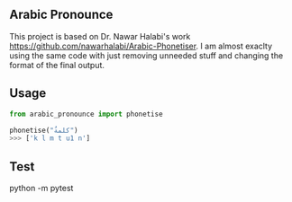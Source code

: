 
## Arabic Pronounce

This project is based on Dr. Nawar Halabi's work https://github.com/nawarhalabi/Arabic-Phonetiser. I am almost exaclty using the same code with just removing unneeded stuff and changing the format of the final output.

## Usage
```python
from arabic_pronounce import phonetise

phonetise("كلمةٌ")
>>> ['k l m t u1 n']
```

## Test
python -m pytest
